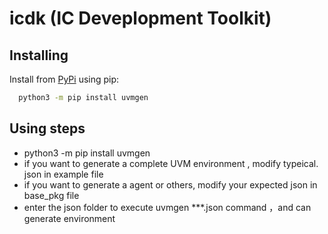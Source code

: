 # icdk (IC Deveplopment Toolkit)


## Installing
  Install from [PyPi](https://pypi.org/project/uvmgen) using pip:
  ```bash
    python3 -m pip install uvmgen 
  ```
## Using steps
  - python3 -m pip install uvmgen
  - if you want to generate a complete UVM environment , modify typeical.  json in example file
  - if you want to generate a agent or others, modify your expected json   in base_pkg file
  - enter the json folder to execute uvmgen ***.json command ，and can   generate environment


